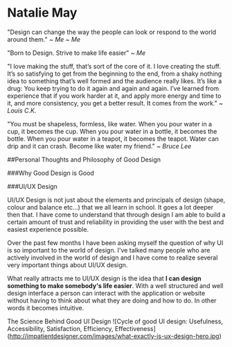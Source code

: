 # Natalie May

"Design can change the way the people can look or respond to the world around them." *~ Me* *~ Me*

"Born to Design. Strive to make life easier" *~ Me*

"I love making the stuff, that’s sort of the core of it. I love creating the stuff. It’s so satisfying to get from the beginning to the end, from a shaky nothing idea to something that’s well formed and the audience really likes. It’s like a drug: You keep trying to do it again and again and again. I’ve learned from experience that if you work harder at it, and apply more energy and time to it, and more consistency, you get a better result. It comes from the work." *~ Louis C.K.*

"You must be shapeless, formless, like water. When you pour water in a cup, it becomes the cup. When you pour water in a bottle, it becomes the bottle. When you pour water in a teapot, it becomes the teapot. Water can drip and it can crash. Become like water my friend." *~ Bruce Lee*


##Personal Thoughts and Philosophy of Good Design

###Why Good Design is Good



###UI/UX Design

UI/UX Design is not just about the elements and principals of design (shape, colour and balance etc...) that we all learn in school. It goes a lot deeper then that. I have come to understand that through design I am able to build a certain amount of trust and reliability in providing the user with the best and easiest experience possible.

Over the past few months I have been asking myself the question of why UI is so important to the world of design. I've talked many people who are actively involved in the world of design and I have come to realize several very important things about UI/UX design.

What really attracts me to UI/UX design is the idea that **I can design something to make somebody's life easier**. With a well structured and well design interface a person can interact with the application or website without having to think about what they are doing and how to do. In other words it becomes intuitive.

The Science Behind Good UI Design
![Cycle of good UI design: Usefulness, Accessibility, Satisfaction, Efficiency, Effectiveness] (http://impatientdesigner.com/images/what-exactly-is-ux-design-hero.jpg)

